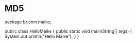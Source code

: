 # MD5

package br.com.maike;

public class HelloMaike {
    public static void main(String[] args) {
        System.out.println("Hello Maike");
    }
}
